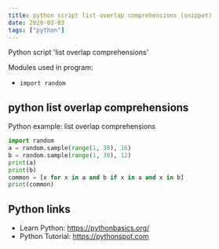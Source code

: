 ```yaml
---
title: python script list overlap comprehensions (snippet)
date: 2020-03-03
tags: ["python"]
---
```

Python script 'list overlap comprehensions'


Modules used in program: 
* `import random`

## python list overlap comprehensions

Python example: list overlap comprehensions

```python
import random
a = random.sample(range(1, 30), 16)
b = random.sample(range(1, 30), 12)
print(a)
print(b)
common = [x for x in a and b if x in a and x in b]
print(common)

```

## Python links

- Learn Python: https://pythonbasics.org/
- Python Tutorial: https://pythonspot.com

